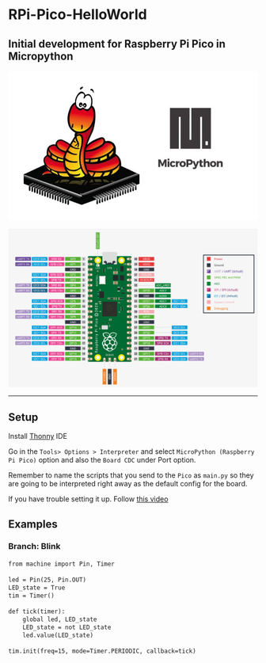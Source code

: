 # RPi-Pico-HelloWorld

## Initial development for Raspberry Pi Pico in Micropython

![Micropython](/assets/images/MicroPython.jpg)


![Pico Pinout](/assets/images/Pico-Pinout.PNG)

---
## Setup

Install [Thonny](https://thonny.org) IDE

Go in the `Tools> Options > Interpreter` and select `MicroPython (Raspberry Pi Pico)` option and also the `Board CDC` under Port option.

Remember to name the scripts that you send to the `Pico` as `main.py` so they are going to be interpreted right away as the default config for the board.

If you have trouble setting it up. Follow [this video](https://www.youtube.com/watch?v=zlKJ5hvfs6s)

## Examples

### Branch: Blink

```
from machine import Pin, Timer

led = Pin(25, Pin.OUT)
LED_state = True
tim = Timer()

def tick(timer):
    global led, LED_state
    LED_state = not LED_state
    led.value(LED_state)

tim.init(freq=15, mode=Timer.PERIODIC, callback=tick)
```